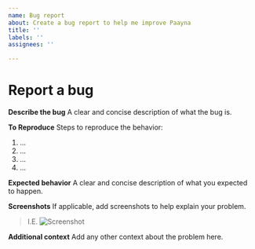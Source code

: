 ```yaml
---
name: Bug report
about: Create a bug report to help me improve Paayna
title: ''
labels: ''
assignees: ''

---
```


# Report a bug

**Describe the bug**
A clear and concise description of what the bug is.

**To Reproduce**
Steps to reproduce the behavior:
1. ...
2. ...
3. ...
4. ...

**Expected behavior**
A clear and concise description of what you expected to happen.

**Screenshots**
If applicable, add screenshots to help explain your problem.
> I.E. ![Screenshot](url)

**Additional context**
Add any other context about the problem here.
